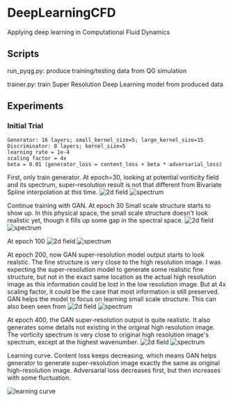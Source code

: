 # DeepLearningCFD
Applying deep learning in Computational Fluid Dynamics

## Scripts

run_pyqg.py: produce training/testing data from QG simulation

trainer.py: train Super Resolution Deep Learning model from produced data

## Experiments
### Initial Trial
```
Generator: 16 layers; small_kernel_size=5; large_kernel_size=15
Discriminator: 8 layers; kernel_size=5
learning rate = 1e-4
scaling factor = 4x
beta = 0.01 (generator_loss = content_loss + beta * adversarial_loss)
```

First, only train generator. At epoch=30, looking at potential voriticity field and its spectrum, super-resolution result is not that different from Bivariate Spline interpolation at this time.
![2d field](results/Sep8/super_res_field2d_compare.png)
![spectrum](results/Sep8/super_res_vorticity_spec_compare.png)

Continue training with GAN. At epoch 30 Small scale structure starts to show up. In this physical space, the small scale structure doesn't look realistic yet, though it fills up some gap in the spectral space.
![2d field](results/Sep8/epoch30_gan_super_res_field2d_compare.png)
![spectrum](results/Sep8/epoch30_gan_super_res_vorticity_spec_compare.png)

At epoch 100
![2d field](results/Sep8/epoch100_gan_super_res_field2d_compare.png)
![spectrum](results/Sep8/epoch100_gan_super_res_vorticity_spec_compare.png)

At epoch 200, now GAN super-resolution model output starts to look realstic. The fine structure is very close to the high resolution image. I was expecting the super-resolution model to generate some realistic fine structure, but not in the exact same location as the actual high resolution image as this information could be lost in the low resolution image. But at 4x scaling factor, it could be the case that most information is still preserved. GAN helps the model to focus on learning small scale structure. This can also been seen from 
![2d field](results/Sep8/epoch200_gan_super_res_field2d_compare.png)
![spectrum](results/Sep8/epoch200_gan_super_res_vorticity_spec_compare.png)

At epoch 400, the GAN super-resolution output is quite realistic. It also generates some details not existing in the original high resolution image. The vorticity spectrum is very close to original high resolution image's spectrum, except at the highest wavenumber.
![2d field](results/Sep8/epoch400_gan_super_res_field2d_compare.png)
![spectrum](results/Sep8/epoch400_gan_super_res_vorticity_spec_compare.png)


Learning curve. Content loss keeps decreasing, which means GAN helps generator to generate super-resolution image exactly the same as original high-resolution image. Adversarial loss decreases first, but then increases with some fluctuation.

![learning curve](results/Sep8/learning_curve.png)